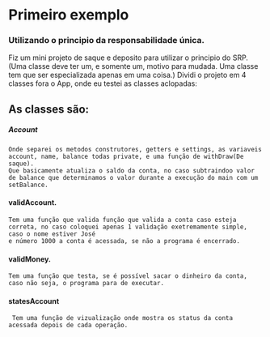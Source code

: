 # Primeiro exemplo

### Utilizando o principio da responsabilidade única.

 Fiz um mini projeto de saque e deposito para utilizar o principio do SRP.(Uma classe deve ter um, e somente um, motivo para mudada. Uma classe tem que ser especializada apenas em uma coisa.)
 Dividi o projeto em 4 classes fora o App, onde eu testei as classes aclopadas:

## As classes são:
 
##### Account
    Onde separei os metodos construtores, getters e settings, as variaveis account, name, balance todas private, e uma função de withDraw(De saque).
    Que basicamente atualiza o saldo da conta, no caso subtraindoo valor de balance que determinamos o valor durante a execução do main com um setBalance.

#### validAccount.
    Tem uma função que valida função que valida a conta caso esteja correta, no caso coloquei apenas 1 validação exetremamente simple, caso o nome estiver José
    e número 1000 a conta é acessada, se não a programa é encerrado.

#### validMoney.
    Tem uma função que testa, se é possível sacar o dinheiro da conta, caso não seja, o programa para de executar.

#### statesAccount 
     Tem uma função de vizualização onde mostra os status da conta acessada depois de cada operação.